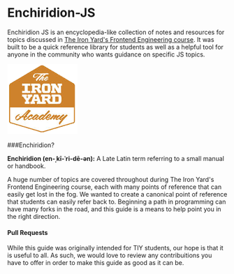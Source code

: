 Enchiridion-JS
==============

Enchiridion JS is an encyclopedia-like collection of notes and resources for topics discussed in [The Iron Yard's Frontend Engineering course](http://theironyard.com/education/academy/front-end-engineering/). It was built to be a quick reference library for students as well as a helpful tool for anyone in the community who wants guidance on specific JS topics.

![TIY icon](assets/tiy.png)

###Enchiridion? 

**Enchiridion (en-ˌkī-ˈri-dē-ən):** A Late Latin term referring to a small manual or handbook.

A huge number of topics are covered throughout during The Iron Yard's Frontend Engineering course, each with many points of reference that can easily get lost in the fog. We wanted to create a canonical point of reference that students can easily refer back to. Beginning a path in programming can have many forks in the road, and this guide is a means to help point you in the right direction.

#### Pull Requests

While this guide was originally intended for TIY students, our hope is that it is useful to all. As such, we would love to review any contribuitions you have to offer in order to make this guide as good as it can be. 
